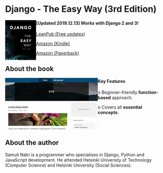 # Django - The Easy Way (3rd Edition)

<img align="left" width="100" src="data/images/cover.png">

<h4>[Updated 2019.12.13] Works with Django 2 and 3!</h4>

[LeanPub (Free updates)](https://leanpub.com/django-the-easy-way)

[Amazon (Kindle)](https://amzn.to/2RUzivh)

[Amazon (Paperback)](https://amzn.to/38CwCse)

## About the book

<img align="left" width="300" src="data/images/Screenshot1.png">

<h4>Key Features</h4>

o Beginner-friendly <b>function-based</b> approach.

o Covers all <b>essential concepts</b>.

<br><br>

## About the author

Samuli Natri is a programmer who specialises in Django, Python and JavaScript development. He attended Helsinki University of Technology (Computer Science) and Helsinki University (Social Sciences).
